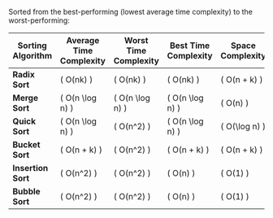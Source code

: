 Sorted from the best-performing (lowest average time complexity) to the worst-performing:

| **Sorting Algorithm** | **Average Time Complexity** | **Worst Time Complexity** | **Best Time Complexity** | **Space Complexity** |
| --------------------- | --------------------------- | ------------------------- | ------------------------ | -------------------- |
| **Radix Sort**        | \( O(nk) \)                 | \( O(nk) \)               | \( O(nk) \)              | \( O(n + k) \)       |
| **Merge Sort**        | \( O(n \log n) \)           | \( O(n \log n) \)         | \( O(n \log n) \)        | \( O(n) \)           |
| **Quick Sort**        | \( O(n \log n) \)           | \( O(n^2) \)              | \( O(n \log n) \)        | \( O(\log n) \)      |
| **Bucket Sort**       | \( O(n + k) \)              | \( O(n^2) \)              | \( O(n + k) \)           | \( O(n + k) \)       |
| **Insertion Sort**    | \( O(n^2) \)                | \( O(n^2) \)              | \( O(n) \)               | \( O(1) \)           |
| **Bubble Sort**       | \( O(n^2) \)                | \( O(n^2) \)              | \( O(n) \)               | \( O(1) \)           |
